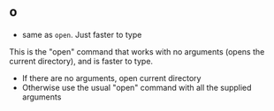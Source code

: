 # `o`

- same as `open`. Just faster to type



This is the "open" command that works with no arguments (opens the current directory), 
and is faster to type.


- If there are no arguments, open current directory
- Otherwise use the usual "open" command with all the supplied arguments
